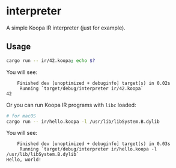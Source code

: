 # interpreter

A simple Koopa IR interpreter (just for example).

## Usage

```sh
cargo run -- ir/42.koopa; echo $?
```

You will see:

```
    Finished dev [unoptimized + debuginfo] target(s) in 0.02s
     Running `target/debug/interpreter ir/42.koopa`
42
```

Or you can run Koopa IR programs with `libc` loaded:

```sh
# for macOS
cargo run -- ir/hello.koopa -l /usr/lib/libSystem.B.dylib
```

You will see:

```
    Finished dev [unoptimized + debuginfo] target(s) in 0.03s
     Running `target/debug/interpreter ir/hello.koopa -l /usr/lib/libSystem.B.dylib`
Hello, world!
```
